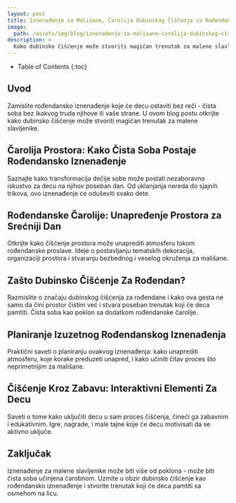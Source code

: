 ```yaml
---
layout: post
title: Iznenađenje za Mališane, Čarolija Dubinskog Čišćenja za Rođendan
image: 
  path: /assets/img/blog/iznenadenje-za-malisane-carolija-dubinskog-ciscenja-za-rodendan_dubinsko_pranje_ba.png
description: >
  Kako dubinsko čišćenje može stvoriti magičan trenutak za malene slavljenike.
---
```



- Table of Contents
{:toc}


## Uvod

Zamislite rođendansko iznenađenje koje će decu ostaviti bez reči - čista soba bez ikakvog truda njihove ili vaše strane. U ovom blog postu otkrijte kako dubinsko čišćenje može stvoriti magičan trenutak za malene slavljenike.


## Čarolija Prostora: Kako Čista Soba Postaje Rođendansko Iznenađenje

Saznajte kako transformacija dečije sobe može postati nezaboravno iskustvo za decu na njihov poseban dan. Od uklanjanja nereda do sjajnih trikova, ovo iznenađenje će oduševiti svako dete.


## Rođendanske Čarolije: Unapređenje Prostora za Srećniji Dan

Otkrijte kako čišćenje prostora može unaprediti atmosferu tokom rođendanske proslave. Ideje o postavljanju tematskih dekoracija, organizaciji prostora i stvaranju bezbednog i veselog okruženja za mališane.


## Zašto Dubinsko Čišćenje Za Rođendan?

Razmislite o značaju dubinskog čišćenja za rođendane i kako ova gesta ne samo da čini prostor čistim već i stvara poseban trenutak koji će deca pamtiti. Čista soba kao poklon sa dodatkom rođendanske čarolije.


## Planiranje Izuzetnog Rođendanskog Iznenađenja

Praktični saveti o planiranju ovakvog iznenađenja: kako unaprediti atmosferu, koje korake preduzeti unapred, i kako učiniti čitav proces što neprimetnijim za mališane.


## Čišćenje Kroz Zabavu: Interaktivni Elementi Za Decu

Saveti o tome kako uključiti decu u sam proces čišćenja, čineći ga zabavnim i edukativnim. Igre, nagrade, i male tajne koje će decu motivisati da se aktivno uključe.


## Zaključak

Iznenađenje za malene slavljenike može biti više od poklona - može biti čista soba učinjena čarobnom. Uzmite u obzir dubinsko čišćenje kao rođendansko iznenađenje i stvorite trenutak koji će deca pamtiti sa osmehom na licu.